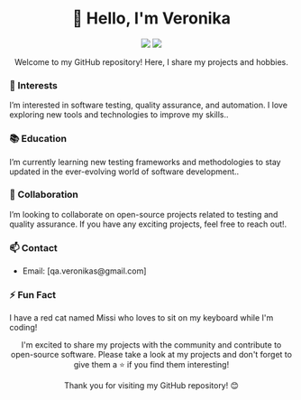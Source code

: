 <!-- Heading -->
<h1 align="center">👋 Hello, I'm Veronika </h1>

<!-- Status Badges -->
<p align="center">
  <a href="mailto:[qa.veronikas@gmail.com]"><img src="https://img.shields.io/badge/Email-[EMAIL]-[HEX_COLOR]"></a>
  <a href="https://www.linkedin.com/in/[veronika-sukhonosova-1a3724284]"><img src="https://img.shields.io/badge/LinkedIn-[Veronika]-[HEX_COLOR]"></a>
</p>

<!-- Brief Description -->
<p align="center">Welcome to my GitHub repository! Here, I share my projects and hobbies.</p>

<!-- Interests Section -->
<h3>🎯 Interests</h3>
<p>I’m interested in software testing, quality assurance, and automation. I love exploring new tools and technologies to improve my skills..</p>

<!-- Education Section -->
<h3>📚 Education</h3>
<p>I’m currently learning new testing frameworks and methodologies to stay updated in the ever-evolving world of software development..</p>

<!-- Collaboration Section -->
<h3>🤝 Collaboration</h3>
<p>I’m looking to collaborate on open-source projects related to testing and quality assurance. If you have any exciting projects, feel free to reach out!.</p>

<!-- Contact Section -->
<h3>📫 Contact</h3>
<ul>
  <li>Email: [qa.veronikas@gmail.com]</li>
  
</ul>

<!-- Fun Fact Section -->
<h3>⚡ Fun Fact</h3>
<p>I have a red cat named Missi who loves to sit on my keyboard while I'm coding!</p>

<!-- Closing Statement -->
<p align="center">I'm excited to share my projects with the community and contribute to open-source software. Please take a look at my projects and don't forget to give them a ⭐️ if you find them interesting!</p>

<p align="center">Thank you for visiting my GitHub repository! 😊</p>
